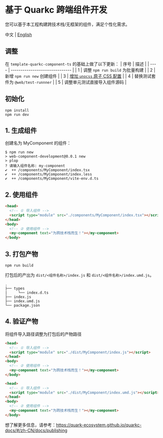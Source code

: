 # 基于 Quarkc 跨端组件开发

您可以基于本工程构建跨技术栈/无框架的组件，满足个性化需求。

中文 | [English](./README.es-US.md)

## 调整

在 `template-quarkc-component-ts` 的基础上做了以下更新：
| 序号 | 描述 |
| ---- | ------------------------------- |
| 1 | 调整 `npm run build` 为批量构建 |
| 2 | 新增 `npm run new` 创建组件 |
| 3 | [增加 `unocss` 原子 CSS 配置](https://github.com/OSpoon/web-component-development/tree/unocss/README.md) |
| 4 | 替换测试套件为 `@web/test-runnner` |
| 5 | 调整单元测试直接导入组件源码 |

## 初始化

```
npm install
npm run dev
```

## 1. 生成组件

创建名为 MyComponent 的组件：

```
$ npm run new
> web-component-development@0.0.1 new
> plop
? 请输入组件名称: my-component
✔  ++ /components/MyComponent/index.tsx
✔  ++ /components/MyComponent/index.less
✔  ++ /components/MyComponent/vite-env.d.ts
```

## 2. 使用组件

```html
<head>
  <!-- ① 导入组件 -->
  <script type="module" src="./components/MyComponent/index.tsx"></script>
</head>
<body>
  <!-- ② 使用组件 -->
  <my-component text="为跨技术栈而生！"></my-component>
</body>
```

## 3. 打包产物

```
npm run build
```

打包后的产出为 `dist/<组件名称>/index.js` 和 `dist/<组件名称>/index.umd.js`。

```tree
.
├── types
|     └── index.d.ts
├── index.js
├── index.umd.js
└── package.json
```

## 4. 验证产物

将组件导入路径调整为打包后的产物路径

```html
<head>
  <!-- ① 导入组件 -->
  <script type="module" src="./dist/MyComponent/index.js"></script>
</head>
<body>
  <!-- ② 使用组件 -->
  <my-component text="为跨技术栈而生！"></my-component>
</body>
```

```html
<head>
  <!-- ① 导入组件 -->
  <script type="module" src="./dist/MyComponent/index.umd.js"></script>
</head>
<body>
  <!-- ② 使用组件 -->
  <my-component text="为跨技术栈而生！"></my-component>
</body>
```

想了解更多信息，请参考：https://quark-ecosystem.github.io/quarkc-docs/#/zh-CN/docs/publishing
